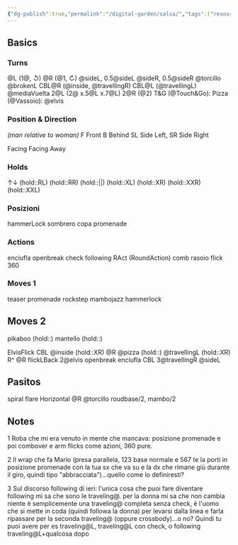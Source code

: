 ```yaml
---
{"dg-publish":true,"permalink":"/digital-garden/salsa/","tags":["resource"]}
---
```


## Basics 
### Turns
@L (1@, ↺)
@R (@1, ↻)
@sideL, 0.5@sideL
@sideR, 0.5@sideR
@torcillo
@brokenL
CBL@R (@inside, @travellingR)
CBL@L (@travellingL)
@mediaVuelta
2@L (2@ x.5@L x.7@L) 
2@R (@2)
T&G (@Touch&Go):
Pizza (@Vassoio):
@elvis 
### Position & Direction
*(man relative to woman)* 
F Front 
B Behind 
SL Side Left, SR Side Right 

Facing 
Facing Away
### Holds
↑↓
(hold::RL)
(hold::RR)
(hold::||)
(hold::XL)
(hold::XR)
(hold::XXR)
(hold::XXL)
### Posizioni 
hammerLock 
sombrero 
copa
promenade 
### Actions 
enciufla 
openbreak
check
following 
RAct (RoundAction) 
comb
rasoio 
flick
360
### Moves 1
teaser 
promenade 
rockstep
mambojazz
hammerlock
## Moves 2
pikaboo (hold::)
mantello (hold::) 

ElvisFlick
	CBL @inside 
	(hold::XR) @R @pizza
	(hold::) @travellingL
	(hold::XR) R^ @R flickLBack
	2@elvis
	openbreak
	enciufla
	CBL 3@travellingR
	@sideL


## Pasitos
spiral
flare Horizontal
@R @torcillo
roudbase/2, mambo/2

## Notes
1 Roba che mi era venuto in mente che mancava: posizione promenade e poi combover e arm flicks come azioni, 360 pure.

2 Il wrap che fa Mario (presa parallela, 123 base normale e 567 te la porti in posizione promenade con la tua sx che va su e la dx che rimane giù durante il giro, quindi tipo "abbracciata")...quello come lo definiresti?

3 Sul discorso following di ieri: l'unica cosa che puoi fare diventare following mi sa che sono le traveling@.
per la donna mi sa che non cambia niente è semplicemente una traveling@ completa senza check, è l'uomo che si mette in coda (quindi followa la donna) per levarsi dalla linea e farla ripassare per la seconda traveling@ (oppure crossbody)...o no?
Quindi tu puoi avere per es traveling@L, traveling@L con check, o following traveling@L+qualcosa dopo 